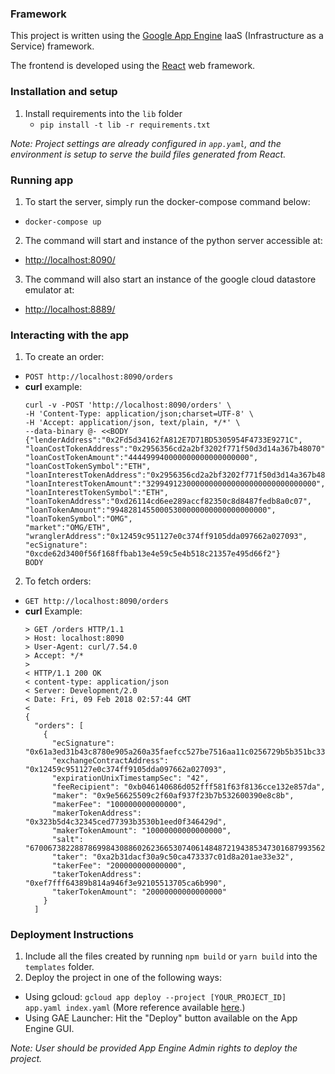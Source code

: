 ### Framework

This project is written using the [Google App Engine](https://cloud.google.com/appengine) IaaS (Infrastructure as a Service) framework.

The frontend is developed using the [React](https://github.com/facebookincubator/create-react-app) web framework.

### Installation and setup

1. Install requirements into the `lib` folder
   * `pip install -t lib -r requirements.txt`

<i>Note: Project settings are already configured in `app.yaml`, and the environment is setup to serve the build files generated from React.</i>

### Running app
1. To start the server, simply run the docker-compose command below:
  * `docker-compose up`
2. The command will start and instance of the python server accessible at:
  * [http://localhost:8090/](http://localhost:8090/)
3. The command will also start an instance of the google cloud datastore emulator at:
  * [http://localhost:8889/](http://localhost:8889/)

### Interacting with the app
1. To create an order:
  * `POST http://localhost:8090/orders`
  * **curl** example:
    ```
    curl -v -POST 'http://localhost:8090/orders' \
    -H 'Content-Type: application/json;charset=UTF-8' \
    -H 'Accept: application/json, text/plain, */*' \
    --data-binary @- <<BODY
    {"lenderAddress":"0x2Fd5d34162fA812E7D71BD5305954F4733E9271C",
    "loanCostTokenAddress":"0x2956356cd2a2bf3202f771f50d3d14a367b48070",
    "loanCostTokenAmount":"444499940000000000000000000",
    "loanCostTokenSymbol":"ETH",
    "loanInterestTokenAddress":"0x2956356cd2a2bf3202f771f50d3d14a367b48070",
    "loanInterestTokenAmount":"32994912300000000000000000000000000000",
    "loanInterestTokenSymbol":"ETH",
    "loanTokenAddress":"0xd26114cd6ee289accf82350c8d8487fedb8a0c07",
    "loanTokenAmount":"99482814550005300000000000000000000",
    "loanTokenSymbol":"OMG",
    "market":"OMG/ETH",
    "wranglerAddress":"0x12459c951127e0c374ff9105dda097662a027093",
    "ecSignature": "0xcde62d3400f56f168ffbab13e4e59c5e4b518c21357e495d66f2"}
    BODY
    ```
2. To fetch orders:
  * `GET http://localhost:8090/orders`
  * **curl** Example:
    ```
    > GET /orders HTTP/1.1
    > Host: localhost:8090
    > User-Agent: curl/7.54.0
    > Accept: */*
    >
    < HTTP/1.1 200 OK
    < content-type: application/json
    < Server: Development/2.0
    < Date: Fri, 09 Feb 2018 02:57:44 GMT
    <
    {
      "orders": [
        {
          "ecSignature": "0x61a3ed31b43c8780e905a260a35faefcc527be7516aa11c0256729b5b351bc33",
          "exchangeContractAddress": "0x12459c951127e0c374ff9105dda097662a027093",
          "expirationUnixTimestampSec": "42",
          "feeRecipient": "0xb046140686d052fff581f63f8136cce132e857da",
          "maker": "0x9e56625509c2f60af937f23b7b532600390e8c8b",
          "makerFee": "100000000000000",
          "makerTokenAddress": "0x323b5d4c32345ced77393b3530b1eed0f346429d",
          "makerTokenAmount": "10000000000000000",
          "salt": "67006738228878699843088602623665307406148487219438534730168799356281242528500",
          "taker": "0xa2b31dacf30a9c50ca473337c01d8a201ae33e32",
          "takerFee": "200000000000000",
          "takerTokenAddress": "0xef7fff64389b814a946f3e92105513705ca6b990",
          "takerTokenAmount": "20000000000000000"
        }
      ]
    ```
  
### Deployment Instructions

1. Include all the files created by running `npm build` or `yarn build` into the `templates` folder.
2. Deploy the project in one of the following ways:
  * Using gcloud: `gcloud app deploy --project [YOUR_PROJECT_ID] app.yaml index.yaml` (More reference available [here](https://cloud.google.com/appengine/docs/standard/python/getting-started/deploying-the-application "GAE deployment using gcloud").)
  * Using GAE Launcher: Hit the "Deploy" button available on the App Engine GUI.

<i>Note: User should be provided App Engine Admin rights to deploy the project.</i>

